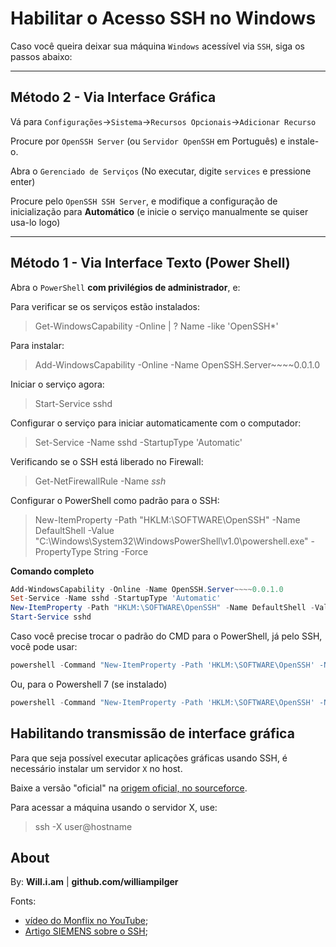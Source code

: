# Habilitar o Acesso SSH no Windows

Caso você queira deixar sua máquina `Windows` acessível via `SSH`, siga os passos abaixo:

---

## Método 2 - Via Interface Gráfica

Vá para `Configurações`->`Sistema`->`Recursos Opcionais`->`Adicionar Recurso`

Procure por `OpenSSH Server` (ou `Servidor OpenSSH` em Português) e instale-o.

Abra o `Gerenciado de Serviços` (No executar, digite `services` e pressione enter)

Procure pelo `OpenSSH SSH Server`, e modifique a configuração de inicialização para **Automático** (e inicie o serviço manualmente se quiser usa-lo logo)

---

## Método 1 - Via Interface Texto (Power Shell)

Abra o `PowerShell` **com privilégios de administrador**, e:

Para verificar se os serviços estão instalados:
> Get-WindowsCapability -Online | ? Name -like 'OpenSSH*'

Para instalar:
> Add-WindowsCapability -Online -Name OpenSSH.Server~~~~0.0.1.0

Iniciar o serviço agora:
> Start-Service sshd

Configurar o serviço para iniciar automaticamente com o computador:
> Set-Service -Name sshd -StartupType 'Automatic'

Verificando se o SSH está liberado no Firewall:
> Get-NetFirewallRule -Name *ssh*

Configurar o PowerShell como padrão para o SSH:
> New-ItemProperty -Path "HKLM:\SOFTWARE\OpenSSH" -Name DefaultShell -Value "C:\Windows\System32\WindowsPowerShell\v1.0\powershell.exe" -PropertyType String -Force

**Comando completo**
```ps1
Add-WindowsCapability -Online -Name OpenSSH.Server~~~~0.0.1.0
Set-Service -Name sshd -StartupType 'Automatic'
New-ItemProperty -Path "HKLM:\SOFTWARE\OpenSSH" -Name DefaultShell -Value "C:\Windows\System32\WindowsPowerShell\v1.0\powershell.exe" -PropertyType String -Force
Start-Service sshd
```

Caso você precise trocar o padrão do CMD para o PowerShell, já pelo SSH, você pode usar:
```ps1
powershell -Command "New-ItemProperty -Path 'HKLM:\SOFTWARE\OpenSSH' -Name DefaultShell -Value 'C:\Windows\System32\WindowsPowerShell\v1.0\powershell.exe' -PropertyType String -Force"
```

Ou, para o Powershell 7 (se instalado)
```ps1
powershell -Command "New-ItemProperty -Path 'HKLM:\SOFTWARE\OpenSSH' -Name DefaultShell -Value 'C:\Program Files\PowerShell\7\pwsh.exe' -PropertyType String -Force"
```

## Habilitando transmissão de interface gráfica

Para que seja possível executar aplicações gráficas usando SSH, é necessário instalar um servidor `X` no host.

Baixe a versão "oficial" na [origem oficial, no sourceforce](https://sourceforge.net/projects/xming/).

Para acessar a máquina usando o servidor X, use:
> ssh -X user@hostname



## About

By: **Will.i.am** | **github.com/williampilger**

Fonts:

- [vídeo do Monflix no YouTube](https://www.youtube.com/watch?v=E8ziCZeaeoU);
- [Artigo SIEMENS sobre o SSH](https://docs.plm.automation.siemens.com/content/polarion/19.3/help/en_US/polarion_linux_installation/configure_ole_object_support_and_attachment_preview_generator/install_openssh.html);
